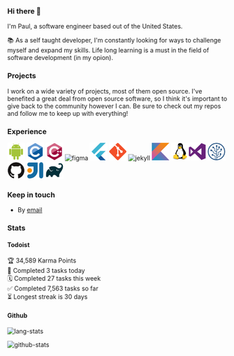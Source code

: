 ### Hi there 👋

I'm Paul, a software engineer based out of the United States. 

:books: As a self taught developer, I'm constantly looking for ways to challenge myself and expand my skills. Life long learning is a must in the field of software development (in my opion).

### Projects

I work on a wide variety of projects, most of them open source. I've benefited a great deal from open source software, so I think it's important to give back to the community however I can. Be sure to check out my repos and follow me to keep up with everything! 

### Experience

<p align="left"><img src="https://github.com/devicons/devicon/blob/v2.8.2/icons/android/android-original.svg" alt="android" width="40" height="40"/> <img src="https://github.com/devicons/devicon/blob/v2.8.2/icons/c/c-original.svg" alt="c" width="40" height="40"/> <img src="https://github.com/devicons/devicon/blob/v2.8.2/icons/cplusplus/cplusplus-original.svg" alt="cplusplus" width="40" height="40"/> <img src="https://www.vectorlogo.zone/logos/figma/figma-icon.svg" alt="figma" width="40" height="40"/> <img src="https://github.com/devicons/devicon/blob/v2.8.2/icons/flutter/flutter-original.svg" alt="flutter" width="40" height="40"/> <img src="https://github.com/devicons/devicon/blob/v2.8.2/icons/git/git-plain.svg" alt="git" width="40" height="40"/> <img src="https://www.vectorlogo.zone/logos/jekyllrb/jekyllrb-icon.svg" alt="jekyll" width="40" height="40"/> <img src="https://github.com/devicons/devicon/blob/v2.8.2/icons/kotlin/kotlin-original.svg" alt="kotlin" width="40" height="40"/> <img src="https://github.com/devicons/devicon/blob/v2.8.2/icons/linux/linux-original.svg" alt="linux" width="40" height="40"/><img src="https://github.com/devicons/devicon/blob/v2.8.2/icons/visualstudio/visualstudio-plain.svg" alt="visual-studio" width="40" height="40"/> <img src="https://github.com/devicons/devicon/blob/v2.8.2/icons/sourcetree/sourcetree-original.svg" alt="sourcetree" width="40" heigh="40"/> <img src="https://github.com/devicons/devicon/blob/v2.8.2/icons/github/github-original.svg" alt="github" width="40" height="40"/> <img src="https://github.com/devicons/devicon/blob/v2.8.2/icons/intellij/intellij-original.svg" alt="intellij" width="40" height="40"/> <img src="https://github.com/devicons/devicon/blob/v2.8.2/icons/gradle/gradle-plain.svg" alt="gradle" width="40" height="40"/> </p>

### Keep in touch

- By [email](mailto:developer.paul.123@gmail.com)

### Stats

#### Todoist
<!-- TODO-IST:START -->
🏆  34,589 Karma Points           
🌸  Completed 3 tasks today           
🗓  Completed 27 tasks this week           
✅  Completed 7,563 tasks so far           
⏳  Longest streak is 30 days
<!-- TODO-IST:END -->

#### Github

![lang-stats](https://github-readme-stats.vercel.app/api/top-langs/?username=developerpaul123&langs_count=10&layout=compact&hide=html&theme=dark) 

![github-stats](https://github-readme-stats.vercel.app/api?username=developerpaul123&show_icons=true&count_private=true&theme=dark)
